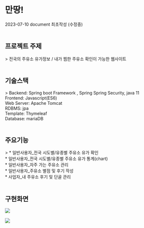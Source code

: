 <h1>만땅!</h1>
2023-07-10 document 최초작성 (수정중)<br/><br/>

<h2>프로젝트 주제</h2>
>
전국의 주유소 유가정보 / 내가 찜한 주유소 확인이 가능한 웹사이트<br/><br/>

<h2>기술스택</h2>
>
Backend: Spring boot Framework , Spring Spring Security, java 11<br/>
Frontend: Javascript(ES6)<br/>
Web Server: Apache Tomcat<br/>
RDBMS: jpa<br/>
Template: Thymeleaf<br/>
Database: mariaDB<br/><br/>

<h2>주요기능</h2>
>
* 일반사용자_전국 시도별/유종별 주유소 유가 확인<br/>
* 일반사용자_전국 시도별/유종별 주유소 유가 통계(chart) <br/>
* 일반사용자_자주 가는 주유소 관리<br/>
* 일반사용자_주유소 별점 및 후기 작성<br/>
* 사업자_내 주유소 후기 및 단골 관리<br/><br/>


<h2>구현화면</h2>
<img src="https://github.com/yesolje/manddang_1/assets/70881757/4b813814-4ee8-49f4-bbc9-5df4d9b8804d"><br/><br/>
<img src="https://github.com/yesolje/manddang_1/assets/70881757/c30b763d-92f6-4b9f-9083-29b5a83c24f2"><br/><br/>
